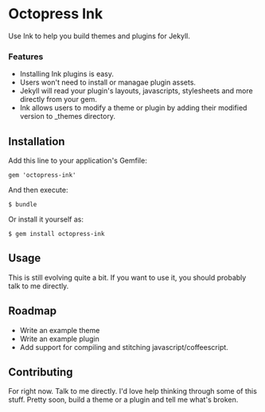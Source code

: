 # Octopress Ink

Use Ink to help you build themes and plugins for Jekyll.

### Features
- Installing Ink plugins is easy.
- Users won't need to install or managae plugin assets.
- Jekyll will read your plugin's layouts, javascripts, stylesheets and more directly from your gem.
- Ink allows users to modify a theme or plugin by adding their modified version to _themes directory.

## Installation

Add this line to your application's Gemfile:

    gem 'octopress-ink'

And then execute:

    $ bundle

Or install it yourself as:

    $ gem install octopress-ink

## Usage

This is still evolving quite a bit. If you want to use it, you
should probably talk to me directly.

## Roadmap
- Write an example theme
- Write an example plugin
- Add support for compiling and stitching javascript/coffeescript.

## Contributing

For right now. Talk to me directly. I'd love help thinking
through some of this stuff. Pretty soon, build a theme or a plugin and tell me what's broken.
